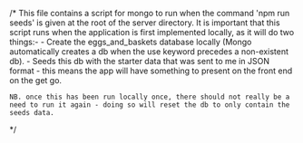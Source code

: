 /*  This file contains a script for mongo to run when the command 'npm run seeds' is given at the root of the server directory.
    It is important that this script runs when the application is first implemented locally, as it will do two things:-
        - Create the eggs_and_baskets database locally (Mongo automatically creates a db when the use keyword precedes a non-existent db).
        - Seeds this db with the starter data that was sent to me in JSON format
            - this means the app will have something to present on the front end on the get go.
    
    NB. once this has been run locally once, there should not really be a need to run it again - doing so will reset the db to only contain the seeds data.
*/

